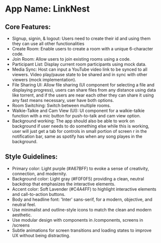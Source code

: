 # **App Name**: LinkNest

## Core Features:

- Signup, signin, & logout: Users need to create their id and using them they can use all other functionalities
- Create Room: Enable users to create a room with a unique 6-character code.
- Join Room: Allow users to join existing rooms using a code.
- Participant List: Display current room participants using mock data.
- Media Sync: Host can input a YouTube video link to be synced to all viewers. Video play/pause state to be shared and in sync with other viewers (mock implementation).
- File Sharing UI: Allow file sharing (UI component for selecting a file and displaying progress), users can share files from any distance using data like torrent, and if the users are near each other they can share it using any fast means necessary, user have both options.
- Room Switching: Switch between multiple rooms.
- Walkie-Talkie and Cam View (UI): UI component for a walkie-talkie function with a mic button for push-to-talk and cam view option.
- Background working: The app should also be able to work on background if user needs to do something else while this is working, user will just get a tab for controls in small portion of screen r in the notification bar, same as spotify has when any song playes in the background.

## Style Guidelines:

- Primary color: Light purple (#A67BFF) to evoke a sense of creativity, connection, and modernity.
- Background color: Light gray (#F0F0F5) providing a clean, neutral backdrop that emphasizes the interactive elements.
- Accent color: Soft Lavender (#C4A4FF) to highlight interactive elements and call-to-action buttons.
- Body and headline font: 'Inter' sans-serif, for a modern, objective, and neutral feel.
- Use minimalist and outline-style icons to match the clean and modern aesthetic.
- Use modular design with components in /components, screens in /screens
- Subtle animations for screen transitions and loading states to improve UX without being distracting.